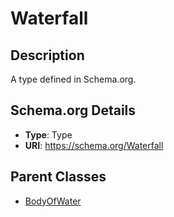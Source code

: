 # Waterfall

## Description
A type defined in Schema.org.

## Schema.org Details
- **Type**: Type
- **URI**: https://schema.org/Waterfall

## Parent Classes
- [BodyOfWater](../BodyOfWater.md)

